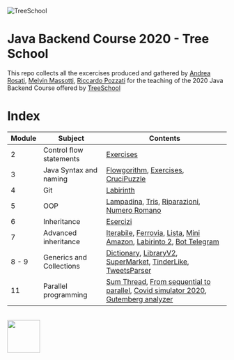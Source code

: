 ![TreeSchool](./assets/treeschool_header.png)

# Java Backend Course 2020 - Tree School

This repo collects all the excercises produced and gathered by [Andrea Rosati](https://github.com/Jaeger87), [Melvin Massotti](https://github.com/melvinm99), [Riccardo Pozzati](https://github.com/jetser94) for the teaching of the 2020 Java Backend Course offered by [TreeSchool](https://tree.it/school/)

# Index

| Module | Subject | Contents                                                                                      |
|--------|---------|-------------------------------------------------------------------------------------------|
| 2      | Control flow statements  | [Exercises](https://github.com/Jaeger87/CorsoTree2020/tree/master/module_02) |
| 3      | Java Syntax and naming   | [Flowgorithm](https://github.com/Jaeger87/CorsoTree2020/tree/master/module_03/Flowgorithm), [Exercises](https://github.com/Jaeger87/CorsoTree2020/tree/master/module_03), [CruciPuzzle](https://github.com/Jaeger87/CorsoTree2020/tree/master/module_03/CruciPuzzle) |
| 4      | Git                      | [Labirinth](https://github.com/Jaeger87/CorsoTree2020/tree/master/module_04) |
| 5      | OOP                      | [Lampadina](https://github.com/Jaeger87/CorsoTree2020/tree/master/module_05/lampadina), [Tris](https://github.com/Jaeger87/CorsoTree2020/tree/master/module_05/Tris), [Riparazioni](https://github.com/Jaeger87/CorsoTree2020/tree/master/module_05/riparazioni), [Numero Romano](https://github.com/Jaeger87/CorsoTree2020/tree/master/module_05/NumeroRomano) |
|6   | Inheritance        |     [Esercizi](https://github.com/Jaeger87/CorsoTree2020/tree/master/module_06)                                                                                      |
|7   | Advanced inheritance | [Iterabile](https://github.com/Jaeger87/CorsoTree2020/tree/master/module_07/iterabile), [Ferrovia](https://github.com/Jaeger87/CorsoTree2020/tree/master/module_07/ferrovia), [Lista](https://github.com/Jaeger87/CorsoTree2020/tree/master/module_07/lista), [Mini Amazon](https://github.com/Jaeger87/CorsoTree2020/tree/master/module_07/mini_amazon), [Labirinto 2](https://github.com/Jaeger87/CorsoTree2020/tree/master/module_07/Labirinto_2), [Bot Telegram](https://github.com/Jaeger87/CorsoTree2020/tree/master/module_07/Telegram)                                                                                      |
|8 - 9   | Generics and Collections | [Dictionary](https://github.com/Jaeger87/CorsoTree2020/tree/master/module_08_09/dictionary), [LibraryV2](https://github.com/Jaeger87/CorsoTree2020/tree/master/module_08_09/libraryV2), [SuperMarket](https://github.com/Jaeger87/CorsoTree2020/tree/master/module_08_09/supermarket), [TinderLike](https://github.com/Jaeger87/CorsoTree2020/tree/master/module_08_09/tinder_like), [TweetsParser](https://github.com/Jaeger87/CorsoTree2020/tree/master/module_08_09/tweets_parser)
|11   | Parallel programming | [Sum Thread](https://github.com/Jaeger87/CorsoTree2020/tree/master/module_11/01_SumThread), [From sequential to parallel](https://github.com/Jaeger87/CorsoTree2020/tree/master/module_11/02_From%20sequential%20to%20parallel), [Covid simulator 2020](https://github.com/Jaeger87/CorsoTree2020/tree/master/module_11/03_Covid%20simulator%202020), [Gutemberg analyzer](https://github.com/Jaeger87/CorsoTree2020/tree/master/module_11/04_Gutemberg%20Analyzer)

\
<img src="assets/treelogo.png" height="75">